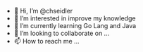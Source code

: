 - 👋 Hi, I’m @chseidler
- 👀 I’m interested in improve my knowledge
- 🌱 I’m currently learning Go Lang and Java
- 💞️ I’m looking to collaborate on ...
- 📫 How to reach me ...

<!---
chseidler/chseidler is a ✨ special ✨ repository because its `README.md` (this file) appears on your GitHub profile.
You can click the Preview link to take a look at your changes.
--->
